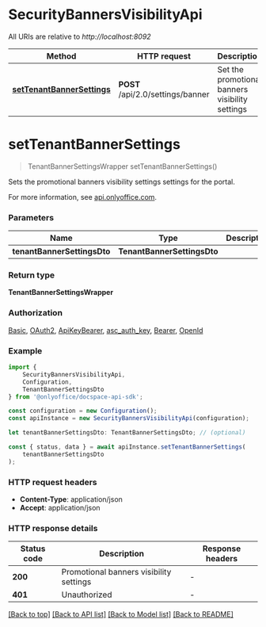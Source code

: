 # SecurityBannersVisibilityApi

All URIs are relative to *http://localhost:8092*

|Method | HTTP request | Description|
|------------- | ------------- | -------------|
|[**setTenantBannerSettings**](#settenantbannersettings) | **POST** /api/2.0/settings/banner | Set the promotional banners visibility settings|

# **setTenantBannerSettings**
> TenantBannerSettingsWrapper setTenantBannerSettings()

Sets the promotional banners visibility settings settings for the portal.

For more information, see [api.onlyoffice.com](https://api.onlyoffice.com/docspace/api-backend/usage-api/set-tenant-banner-settings/).

### Parameters

|Name | Type | Description  | Notes|
|------------- | ------------- | ------------- | -------------|
| **tenantBannerSettingsDto** | **TenantBannerSettingsDto**|  | |


### Return type

**TenantBannerSettingsWrapper**

### Authorization

[Basic](../README.md#Basic), [OAuth2](../README.md#OAuth2), [ApiKeyBearer](../README.md#ApiKeyBearer), [asc_auth_key](../README.md#asc_auth_key), [Bearer](../README.md#Bearer), [OpenId](../README.md#OpenId)

### Example

```typescript
import {
    SecurityBannersVisibilityApi,
    Configuration,
    TenantBannerSettingsDto
} from '@onlyoffice/docspace-api-sdk';

const configuration = new Configuration();
const apiInstance = new SecurityBannersVisibilityApi(configuration);

let tenantBannerSettingsDto: TenantBannerSettingsDto; // (optional)

const { status, data } = await apiInstance.setTenantBannerSettings(
    tenantBannerSettingsDto
);
```

### HTTP request headers

 - **Content-Type**: application/json
 - **Accept**: application/json


### HTTP response details
| Status code | Description | Response headers |
|-------------|-------------|------------------|
|**200** | Promotional banners visibility settings |  -  |
|**401** | Unauthorized |  -  |

[[Back to top]](#) [[Back to API list]](../README.md#documentation-for-api-endpoints) [[Back to Model list]](../README.md#documentation-for-models) [[Back to README]](../README.md)

